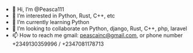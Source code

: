 - 👋 Hi, I’m @Peasca111
- 👀 I’m interested in Python, Rust, C++, etc
- 🌱 I’m currently learning Python
- 💞️ I’m looking to collaborate on Python, django, Rust, C++, php, laravel
- 📫 How to reach me gmail: peascainc@gmail.com, or phone number +2349130359996 / +2347081178713

<!---
Peasca111/Peasca111 is a ✨ special ✨ repository because its `README.md` (this file) appears on your GitHub profile.
You can click the Preview link to take a look at your changes.
--->
